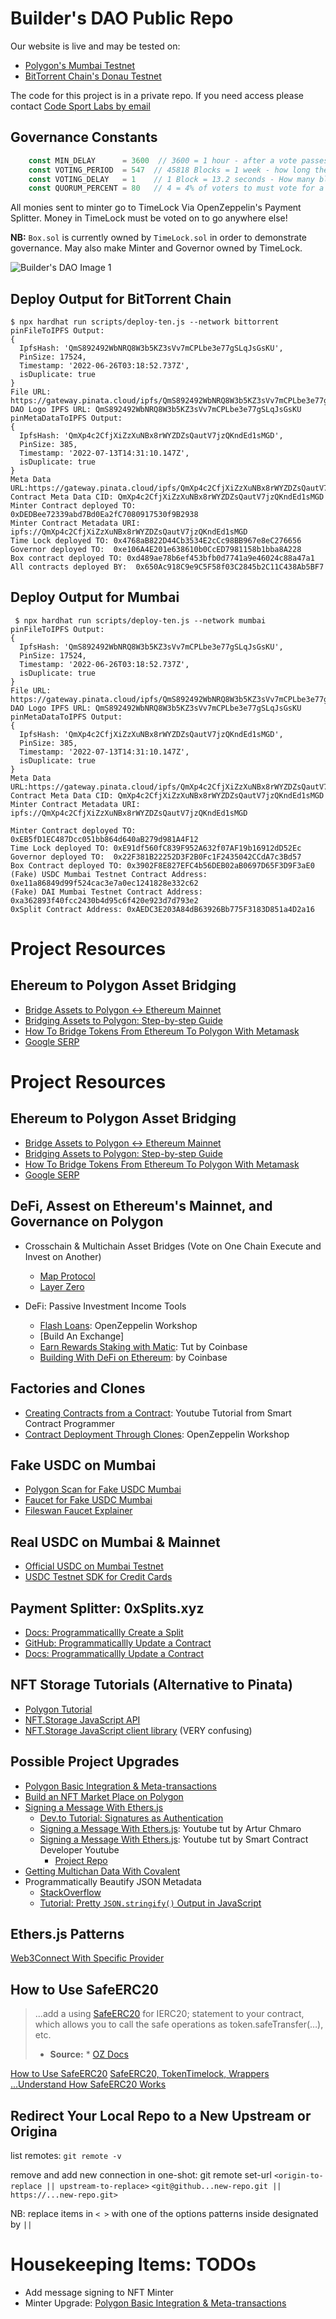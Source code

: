 # Builder's DAO Public Repo

Our website is live and may be tested on:

* [Polygon's Mumbai Testnet](https://builders-dao.vercel.app/) 
* [BitTorrent Chain's Donau Testnet](https://bttc-builders-dao.vercel.app/)

The code for this project is in a private repo. If you need access please contact [Code Sport Labs by email](https://codesport.io/contact-us)

## Governance Constants

```javascript
    const MIN_DELAY      = 3600  // 3600 = 1 hour - after a vote passes, you have 1 hour before you can enact  
    const VOTING_PERIOD  = 547  // 45818 Blocks = 1 week - how long the vote lasts. | 547 Blocks = 2 hours
    const VOTING_DELAY   = 1    // 1 Block = 13.2 seconds - How many blocks till a proposal vote becomes active
    const QUORUM_PERCENT = 80   // 4 = 4% of voters to must vote for a proposal to pass | 80 = 80%
```
All monies sent to minter go to TimeLock Via OpenZeppelin's Payment Splitter.  Money in TimeLock must be voted on to go anywhere else!

**NB:** `Box.sol` is currently owned by `TimeLock.sol` in order to demonstrate governance.  May also make Minter and Governor owned by TimeLock.

![Builder's DAO Image 1](https://bttc-builders-dao.vercel.app/images/analyst-typing.jpg)

## Deploy Output for BitTorrent Chain

```
$ npx hardhat run scripts/deploy-ten.js --network bittorrent
pinFileToIPFS Output:
{
  IpfsHash: 'QmS892492WbNRQ8W3b5KZ3sVv7mCPLbe3e77gSLqJsGsKU',
  PinSize: 17524,
  Timestamp: '2022-06-26T03:18:52.737Z',
  isDuplicate: true
}
File URL: https://gateway.pinata.cloud/ipfs/QmS892492WbNRQ8W3b5KZ3sVv7mCPLbe3e77gSLqJsGsKU
DAO Logo IPFS URL: QmS892492WbNRQ8W3b5KZ3sVv7mCPLbe3e77gSLqJsGsKU
pinMetaDataToIPFS Output:
{
  IpfsHash: 'QmXp4c2CfjXiZzXuNBx8rWYZDZsQautV7jzQKndEd1sMGD',
  PinSize: 385,
  Timestamp: '2022-07-13T14:31:10.147Z',
  isDuplicate: true
}
Meta Data URL:https://gateway.pinata.cloud/ipfs/QmXp4c2CfjXiZzXuNBx8rWYZDZsQautV7jzQKndEd1sMGD
Contract Meta Data CID: QmXp4c2CfjXiZzXuNBx8rWYZDZsQautV7jzQKndEd1sMGD
Minter Contract deployed TO: 0xDEDBee72339abd7Bd0Ea2fC7080917530f9B2938
Minter Contract Metadata URI: ipfs://QmXp4c2CfjXiZzXuNBx8rWYZDZsQautV7jzQKndEd1sMGD
Time Lock deployed TO: 0x4768aB822D44Cb3534E2cCc98BB967e8eC276656
Governor deployed TO:  0xe106A4E201e638610b0CcED7981158b1bba8A228
Box contract deployed TO: 0xd489ae78b6ef453bfb0d7741a9e46024c88a47a1
All contracts deployed BY:  0x650Ac918C9e9C5F58f03C2845b2C11C438Ab5BF7
```


## Deploy Output for Mumbai

```
 $ npx hardhat run scripts/deploy-ten.js --network mumbai
pinFileToIPFS Output:
{
  IpfsHash: 'QmS892492WbNRQ8W3b5KZ3sVv7mCPLbe3e77gSLqJsGsKU',
  PinSize: 17524,
  Timestamp: '2022-06-26T03:18:52.737Z',
  isDuplicate: true
}
File URL: https://gateway.pinata.cloud/ipfs/QmS892492WbNRQ8W3b5KZ3sVv7mCPLbe3e77gSLqJsGsKU
DAO Logo IPFS URL: QmS892492WbNRQ8W3b5KZ3sVv7mCPLbe3e77gSLqJsGsKU
pinMetaDataToIPFS Output:
{
  IpfsHash: 'QmXp4c2CfjXiZzXuNBx8rWYZDZsQautV7jzQKndEd1sMGD',
  PinSize: 385,
  Timestamp: '2022-07-13T14:31:10.147Z',
  isDuplicate: true
}
Meta Data URL:https://gateway.pinata.cloud/ipfs/QmXp4c2CfjXiZzXuNBx8rWYZDZsQautV7jzQKndEd1sMGD
Contract Meta Data CID: QmXp4c2CfjXiZzXuNBx8rWYZDZsQautV7jzQKndEd1sMGD
Minter Contract Metadata URI: ipfs://QmXp4c2CfjXiZzXuNBx8rWYZDZsQautV7jzQKndEd1sMGD

Minter Contract deployed TO: 0xEB5fD1EC487Dcc051bb864d640aB279d981A4F12
Time Lock deployed TO: 0xE91df560fC839F952A632f07AF19b16912dD52Ec
Governor deployed TO:  0x22F381B22252D3F2B0Fc1F2435042CCdA7c3Bd57
Box Contract deployed TO: 0x3902F8E827EFC4b56DEB02aB0697D65F3D9F3aE0
(Fake) USDC Mumbai Testnet Contract Address: 0xe11a86849d99f524cac3e7a0ec1241828e332c62
(Fake) DAI Mumbai Testnet Contract Address: 0xa362893f40fcc2430b4d95c6f420e923d7d793e2
0xSplit Contract Address: 0xAEDC3E203A84dB63926Bb775F3183D851a4D2a16
```

# Project Resources

## Ehereum to Polygon Asset Bridging
* [Bridge Assets to Polygon <-> Ethereum Mainnet](https://docs.polygon.technology/docs/develop/ethereum-polygon/submit-mapping-request)
* [Bridging Assets to Polygon: Step-by-step Guide](https://blog.forcedao.com/bridging-assets-to-polygon-step-by-step-guide-c0c84c94513d)
* [How To Bridge Tokens From Ethereum To Polygon With Metamask](https://consensys.net/blog/metamask/how-to-bridge-tokens-from-ethereum-to-polygon-with-metamask/)
* [Google SERP]()

<!-- DeFi, Assest on Mainnet, and Governance on -->

# Project Resources

## Ehereum to Polygon Asset Bridging
* [Bridge Assets to Polygon <-> Ethereum Mainnet](https://docs.polygon.technology/docs/develop/ethereum-polygon/submit-mapping-request)
* [Bridging Assets to Polygon: Step-by-step Guide](https://blog.forcedao.com/bridging-assets-to-polygon-step-by-step-guide-c0c84c94513d)
* [How To Bridge Tokens From Ethereum To Polygon With Metamask](https://consensys.net/blog/metamask/how-to-bridge-tokens-from-ethereum-to-polygon-with-metamask/)
* [Google SERP]()

## DeFi, Assest on Ethereum's Mainnet, and Governance on Polygon
* Crosschain & Multichain Asset Bridges (Vote on One Chain Execute and Invest on Another)
    * [Map Protocol](https://maplabs.io)
    * [Layer Zero](https:/layerzero.network/developers)

* DeFi: Passive Investment Income Tools 
    * [Flash Loans](https://blog.openzeppelin.com/flash-mintable-asset-backed-tokens/): OpenZeppelin Workshop
    * [Build An Exchange]
    * [Earn Rewards Staking with Matic](https://www.coinbase.com/learn/wallet/how-to-earn-rewards-staking-with-matic): Tut by Coinbase
    * [Building With DeFi on Ethereum](https://blog.coinbase.com/introduction-to-building-on-defi-with-ethereum-and-usdc-part-1-ea952295a6e2#ab6f): by Coinbase


## Factories and Clones
* [Creating Contracts from a Contract](https://www.youtube.com/watch?v=CyzsUA12ju4&t=2s): Youtube Tutorial from Smart Contract Programmer
* [Contract Deployment Through Clones](https://blog.openzeppelin.com/workshop-recap-cheap-contract-deployment-through-clones/): OpenZeppelin Workshop



## Fake USDC on Mumbai
* [Polygon Scan for Fake USDC Mumbai](https://mumbai.polygonscan.com/address/0xe11a86849d99f524cac3e7a0ec1241828e332c62)
* [Faucet for Fake USDC Mumbai](https://calibration-faucet.filswan.com/#/dashboard)
* [Fileswan Faucet Explainer](https://docs.filswan.com/development-resource/swan-token-contract/acquire-testnet-usdc-and-matic-tokens)

## Real USDC on Mumbai & Mainnet
* [Official USDC on Mumbai Testnet](https://developers.circle.com/docs/usdc-on-testnet#bridged-usdc-on-polygon-testnet)
* [USDC Testnet SDK for Credit Cards](https://developers.circle.com/docs/getting-started-with-the-circle-payments-api)

## Payment Splitter: 0xSplits.xyz
* [Docs: Programmaticallly Create a Split](https://docs.0xsplits.xyz/smartcontracts/SplitMain#createsplit)
* [GitHub: Programmaticallly Update a Contract](https://github.com/0xSplits/splits-contracts/blob/main/test/SplitMain.ts#L554-L567)
* [Docs: Programmaticallly Update a Contract](https://docs.0xsplits.xyz/smartcontracts/SplitMain#updatesplit)

## NFT Storage Tutorials (Alternative to Pinata)
* [Polygon Tutorial](https://docs.polygon.technology/docs/develop/nftstorage/)
* [NFT.Storage JavaScript API](https://docs.polygon.technology/docs/develop/nftstorage/)
* [NFT.Storage JavaScript client library](https://nft.storage/docs/client/js/) (VERY confusing)

## Possible Project Upgrades
* [Polygon Basic Integration & Meta-transactions](https://docs.opensea.io/docs/polygon-basic-integration)
* [Build an NFT Market Place on Polygon](https://dev.to/edge-and-node/building-scalable-full-stack-apps-on-ethereum-with-polygon-2cfb)
* [Signing a Message With Ethers.js](https://www.google.com/search?q=signing+a+message+with+ethers.js&oq=signing+a+message+with+ethers.js) 
    * [Dev.to Tutorial: Signatures as Authentication](https://dev.to/lparvinsmith/signatures-as-authentication-in-web3-3kod)
    * [Signing a Message With Ethers.js](https://www.youtube.com/watch?v=vhUjCLYlnMM): Youtube tut by Artur Chmaro 
    * [Signing a Message With Ethers.js](https://www.youtube.com/watch?v=Y6MtQG6IEGk): Youtube tut by Smart Contract Developer Youtube 
        * [Project Repo](https://github.com/t4sk/hello-erc20-permit)
* [Getting Multichan Data With Covalent](https://medium.com/encode-club/polygon-hackathon-getting-multi-chain-web3-data-with-one-unified-api-video-slides-fdcb787bcc79)
* Programmatically Beautify JSON Metadata
    * [StackOverflow](https://stackoverflow.com/a/11677276/946957)
    * [Tutorial: Pretty `JSON.stringify()` Output in JavaScript](https://thecodebarbarian.com/pretty-json-stringify-output.html)  

## Ethers.js Patterns
[Web3Connect With Specific Provider](https://github.com/diegoalzate/encode-bootcamp-group-23/blob/8735c7f52f84b8be982fa7e7c8641ff437a79dbf/packages/frontend/src/clientUtils.js)

## How to Use SafeERC20
> ...add a using [SafeERC20](https://github.com/OpenZeppelin/openzeppelin-contracts/blob/master/contracts/token/ERC20/utils/SafeERC20.sol) for IERC20; statement to your contract, which allows you to call the safe
> operations as token.safeTransfer(…​), etc.
> * **Source:** *  [OZ Docs](https://docs.openzeppelin.com/contracts/4.x/api/token/erc20#SafeERC20)

[How to Use SafeERC20](https://forum.openzeppelin.com/t/how-to-use-safeerc20/6342)
[SafeERC20, TokenTimelock, Wrappers](https://forum.openzeppelin.com/t/safeerc20-tokentimelock-wrappers/396)
[...Understand How SafeERC20 Works](https://forum.openzeppelin.com/t/making-sure-i-understand-how-safeerc20-works/2940)

## Redirect Your Local Repo to a New Upstream or Origina


list remotes: `git remote -v`

<!-- remove connection: `git remote  name_of_remote_to_remove` -->

remove and add new connection in one-shot: 
git remote set-url `<origin-to-replace || upstream-to-replace>` `<git@github...new-repo.git || https://...new-repo.git>`

NB: replace items in `< >` with one of the options patterns inside designated by `||`

# Housekeeping Items: TODOs

* Add message signing to NFT Minter
* Minter Upgrade: [Polygon Basic Integration & Meta-transactions](https://docs.opensea.io/docs/polygon-basic-integration)  
